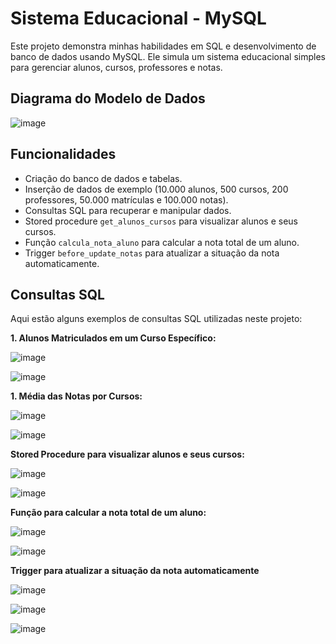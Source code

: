 # Sistema Educacional - MySQL

Este projeto demonstra minhas habilidades em SQL e desenvolvimento de banco de dados usando MySQL.  Ele simula um sistema educacional simples para gerenciar alunos, cursos, professores e notas.

## Diagrama do Modelo de Dados

![image](https://github.com/user-attachments/assets/62c720b9-07aa-46ca-b0bb-433702dc14ae)


## Funcionalidades

* Criação do banco de dados e tabelas.
* Inserção de dados de exemplo (10.000 alunos, 500 cursos, 200 professores, 50.000 matrículas e 100.000 notas).
* Consultas SQL para recuperar e manipular dados.
* Stored procedure `get_alunos_cursos` para visualizar alunos e seus cursos.
* Função `calcula_nota_aluno` para calcular a nota total de um aluno.
* Trigger `before_update_notas` para atualizar a situação da nota automaticamente.


## Consultas SQL

Aqui estão alguns exemplos de consultas SQL utilizadas neste projeto:

**1. Alunos Matriculados em um Curso Específico:**

![image](https://github.com/user-attachments/assets/280ac031-076b-403c-a933-03cb30fee5b1)

![image](https://github.com/user-attachments/assets/02aad15e-6e0a-40e8-9153-12c8cadbc911)

**1. Média das Notas por Cursos:**

![image](https://github.com/user-attachments/assets/7a4b245a-fa63-40df-a5ab-a47be268b6d3)

![image](https://github.com/user-attachments/assets/43f891ee-032e-4e1e-92cf-d13fa2eca205)

**Stored Procedure para visualizar alunos e seus cursos:**

![image](https://github.com/user-attachments/assets/d5f5c6e8-b4e9-4c7f-aa46-062ce856be66)

![image](https://github.com/user-attachments/assets/569d17d5-6813-4034-8701-f385850a1eaf)

**Função para calcular a nota total de um aluno:**

![image](https://github.com/user-attachments/assets/ff93e9b8-c6e6-44d5-8c5a-dfb80b5de6d9)

![image](https://github.com/user-attachments/assets/b360fb63-7fe6-4101-83f2-2c5e6357bd34)

**Trigger para atualizar a situação da nota automaticamente**

![image](https://github.com/user-attachments/assets/c7589344-8c06-4bec-b096-c7e585ec60e6)

![image](https://github.com/user-attachments/assets/a19d129d-8193-40c1-a23a-e49ce43702ad)

![image](https://github.com/user-attachments/assets/77e4aa9e-336a-48df-a05f-6c24c6e3f0c6)



